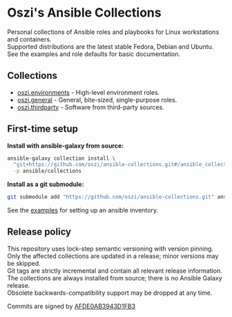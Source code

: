 # Oszi's Ansible Collections

Personal collections of Ansible roles and playbooks for Linux workstations and containers.  
Supported distributions are the latest stable Fedora, Debian and Ubuntu.  
See the examples and role defaults for basic documentation.

## Collections

* [oszi.environments](ansible_collections/oszi/environments) -
High-level environment roles.
* [oszi.general](ansible_collections/oszi/general) -
General, bite-sized, single-purpose roles.
* [oszi.thirdparty](ansible_collections/oszi/thirdparty) -
Software from third-party sources.

## First-time setup

**Install with ansible-galaxy from source:**

```bash
ansible-galaxy collection install \
  "git+https://github.com/oszi/ansible-collections.git#/ansible_collections/oszi/" \
  -p ansible/collections
```

**Install as a git submodule:**

```bash
git submodule add "https://github.com/oszi/ansible-collections.git" ansible/collections
```

See the [examples](examples) for setting up an ansible inventory.

## Release policy

This repository uses lock-step semantic versioning with version pinning.  
Only the affected collections are updated in a release; minor versions may be skipped.  
Git tags are strictly incremental and contain all relevant release information.  
The collections are always installed from source; there is no Ansible Galaxy release.  
Obsolete backwards-compatibility support may be dropped at any time.

Commits are signed by [AFDE0AB3943D1FB3](https://oszi.dev/oszi.dev.asc)
